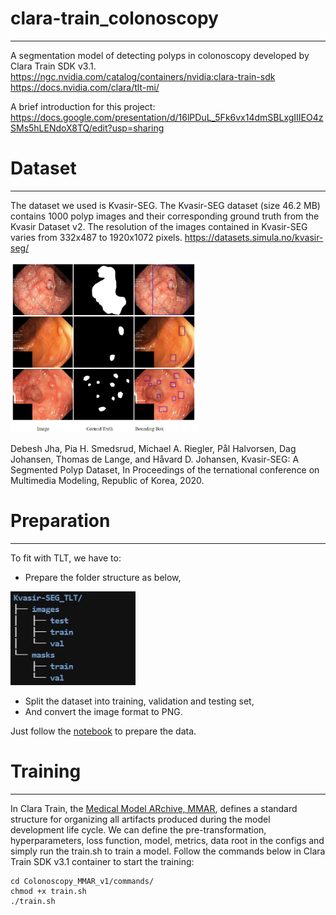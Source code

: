# clara-train_colonoscopy
---
A segmentation model of detecting polyps in colonoscopy developed by Clara Train SDK v3.1.
https://ngc.nvidia.com/catalog/containers/nvidia:clara-train-sdk </br>
https://docs.nvidia.com/clara/tlt-mi/

A brief introduction for this project: </br>
https://docs.google.com/presentation/d/16lPDuL_5Fk6vx14dmSBLxgIIIEO4zSMs5hLENdoX8TQ/edit?usp=sharing

# Dataset
---
The dataset we used is Kvasir-SEG. The Kvasir-SEG dataset (size 46.2 MB) contains 1000 polyp images and their corresponding ground truth from the Kvasir Dataset v2. The resolution of the images contained in Kvasir-SEG varies from 332x487 to 1920x1072 pixels.
https://datasets.simula.no/kvasir-seg/

<img src="./images/Kvasir-SEG.JPG" alt="drawing" width="300"/>

Debesh Jha, Pia H. Smedsrud, Michael A. Riegler, Pål Halvorsen, Dag Johansen, Thomas de Lange, and Håvard D. Johansen, Kvasir-SEG: A Segmented Polyp Dataset, In Proceedings of the ternational conference on Multimedia Modeling, Republic of Korea, 2020.

# Preparation
---
To fit with TLT, we have to:
- Prepare the folder structure as below,  

<img src="./images/tlt_format.JPG" alt="drawing" width="200"/>

- Split the dataset into training, validation and testing set, 
- And convert the image format to PNG.  

Just follow the <a href="./Convert2TLT_format.ipynb">notebook</a> to prepare the data.

# Training
---
In Clara Train, the <a href="https://docs.nvidia.com/clara/tlt-mi/nvmidl/mmar.html">Medical Model ARchive, MMAR</a>, defines a standard structure for organizing all artifacts produced during the model development life cycle. We can define the pre-transformation, hyperparameters, loss function, model, metrics, data root in the configs and simply run the train.sh to train a model.
Follow the commands below in Clara Train SDK v3.1 container to start the training:
```
cd Colonoscopy_MMAR_v1/commands/
chmod +x train.sh
./train.sh
```

